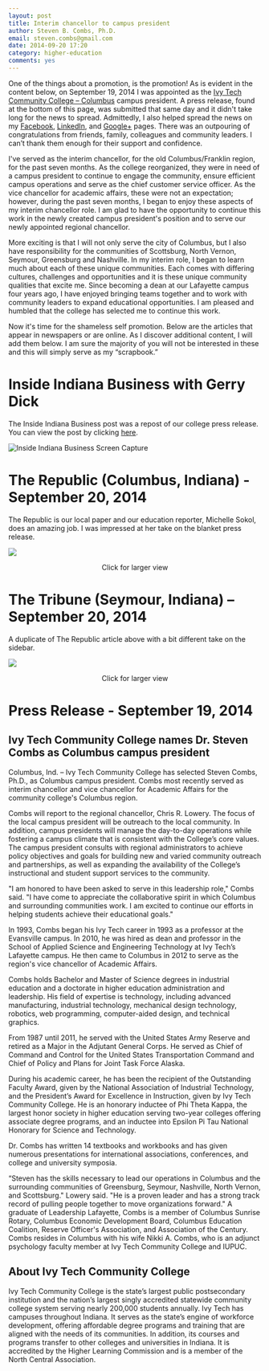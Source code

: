 ```yaml
---
layout: post
title: Interim chancellor to campus president
author: Steven B. Combs, Ph.D.
email: steven.combs@gmail.com
date: 2014-09-20 17:20
category: higher-education
comments: yes
---
```


One of the things about a promotion, is the promotion! As is evident in the content below, on September 19, 2014 I was appointed as the [Ivy Tech Community College – Columbus](http://www.ivytech.edu/columbus) campus president. A press release, found at the bottom of this page, was submitted that same day and it didn't take long for the news to spread. Admittedly, I also helped spread the news on my [Facebook](https://www.facebook.com/steven.b.combs/posts/10152716178628839), [LinkedIn](http://www.linkedin.com/in/stevencombs/), and [Google+](https://plus.google.com/118020098182159765872/posts/Sr7swpUDz31) pages. There was an outpouring of congratulations from friends, family, colleagues and community leaders. I can’t thank them enough for their support and confidence.

I've served as the interim chancellor, for the old Columbus/Franklin region, for the past seven months. As the college reorganized, they were in need of a campus president to continue to engage the community, ensure efficient campus operations and serve as the chief customer service officer. As the vice chancellor for academic affairs, these were not an expectation; however, during the past seven months, I began to enjoy these aspects of my interim chancellor role. I am glad to have the opportunity to continue this work in the newly created campus president's position and to serve our newly appointed regional chancellor.

More exciting is that I will not only serve the city of Columbus, but I also have responsibility for the communities of Scottsburg, North Vernon, Seymour, Greensburg and Nashville. In my interim role, I began to learn much about each of these unique communities. Each comes with differing cultures, challenges and opportunities and it is these unique community qualities that excite me. Since becoming a dean at our Lafayette campus four years ago, I have enjoyed bringing teams together and to work with community leaders to expand educational opportunities. I am pleased and humbled that the college has selected me to continue this work.

Now it's time for the shameless self promotion. Below are the articles that appear in newspapers or are online. As I discover additional content, I will add them below. I am sure the majority of you will not be interested in these and this will simply serve as my “scrapbook.”

# Inside Indiana Business with Gerry Dick

The Inside Indiana Business post was a repost of our college press release. You can view the post by clicking [here](http://bit.ly/1rlQkgy).

![Inside Indiana Business Screen Capture](http://www.stevencombs.com/images/posts/2014-09-20-combs-president/2014-09-20-inside-indiana-business-screenshot.png)

# The Republic (Columbus, Indiana) - September 20, 2014
The Republic is our local paper and our education reporter, Michelle Sokol, does an amazing job. I was impressed at her take on the blanket press release.

<a href="http://www.stevencombs.com/images/posts/2014-09-20-combs-president/2014-09-20-combs-president-republic.png"><img src="http://www.stevencombs.com/images/posts/2014-09-20-combs-president/2014-09-20-combs-president-republic.png"></a>
<center>Click for larger view</center>

# The Tribune (Seymour, Indiana) – September 20, 2014
A duplicate of The Republic article above with a bit different take on the sidebar.

<a href="http://www.stevencombs.com/images/posts/2014-09-20-combs-president/2014-09-20-combs-president-tribune.png"><img src="http://www.stevencombs.com/images/posts/2014-09-20-combs-president/2014-09-20-combs-president-tribune.png"></a>
<center>Click for larger view</center>

# Press Release - September 19, 2014

## Ivy Tech Community College names Dr. Steven Combs as Columbus campus president

Columbus, Ind. – Ivy Tech Community College has selected Steven Combs, Ph.D., as Columbus campus president. Combs most recently served as interim chancellor and vice chancellor for Academic Affairs for the community college's Columbus region.

Combs will report to the regional chancellor, Chris R. Lowery. The focus of the local campus president will be outreach to the local community. In addition, campus presidents will manage the day-to-day operations while fostering a campus climate that is consistent with the College’s core values. The campus president consults with regional administrators to achieve policy objectives and goals for building new and varied community outreach and partnerships, as well as expanding the availability of the College’s instructional and student support services to the community.

"I am honored to have been asked to serve in this leadership role," Combs said. "I have come to appreciate the collaborative spirit in which Columbus and surrounding communities work. I am excited to continue our efforts in helping students achieve their educational goals."

In 1993, Combs began his Ivy Tech career in 1993 as a professor at the Evansville campus. In 2010, he was hired as dean and professor in the School of Applied Science and Engineering Technology at Ivy Tech’s Lafayette campus. He then came to Columbus in 2012 to serve as the region's vice chancellor of Academic Affairs.

Combs holds Bachelor and Master of Science degrees in industrial education and a doctorate in higher education administration and leadership. His field of expertise is technology, including advanced manufacturing, industrial technology, mechanical design technology, robotics, web programming, computer-aided design, and technical graphics.

From 1987 until 2011, he served with the United States Army Reserve and retired as a Major in the Adjutant General Corps. He served as Chief of Command and Control for the United States Transportation Command and Chief of Policy and Plans for Joint Task Force Alaska.

During his academic career, he has been the recipient of the Outstanding Faculty Award, given by the National Association of Industrial Technology, and the President’s Award for Excellence in Instruction, given by Ivy Tech Community College. He is an honorary inductee of Phi Theta Kappa, the largest honor society in higher education serving two-year colleges offering associate degree programs, and an inductee into Epsilon Pi Tau National Honorary for Science and Technology.

Dr. Combs has written 14 textbooks and workbooks and has given numerous presentations for international associations, conferences, and college and university symposia.

“Steven has the skills necessary to lead our operations in Columbus and the surrounding communities of Greensburg, Seymour, Nashville, North Vernon, and Scottsburg." Lowery said. "He is a proven leader and has a strong track record of pulling people together to move organizations forward."
A graduate of Leadership Lafayette, Combs is a member of Columbus Sunrise Rotary, Columbus Economic Development Board, Columbus Education Coalition, Reserve Officer's Association, and Association of the Century.
Combs resides in Columbus with his wife Nikki A. Combs, who is an adjunct psychology faculty member at Ivy Tech Community College and IUPUC.

## About Ivy Tech Community College
Ivy Tech Community College is the state’s largest public postsecondary institution and the nation’s largest singly accredited statewide community college system serving nearly 200,000 students annually. Ivy Tech has campuses throughout Indiana. It serves as the state’s engine of workforce development, offering affordable degree programs and training that are aligned with the needs of its communities. In addition, its courses and programs transfer to other colleges and universities in Indiana. It is accredited by the Higher Learning Commission and is a member of the North Central Association.
